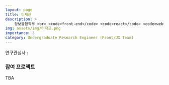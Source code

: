```yaml
---
layout: page
title: 이재근
description: >
    정보융합학부 <br> <code>front-end</code> <code>react</code> <code>web</code>
img: assets/img/이재근.png
importance: 3
category: Undergraduate Research Engineer (Front/UX Team)
---
```


연구관심사 : 

### 참여 프로젝트

TBA
